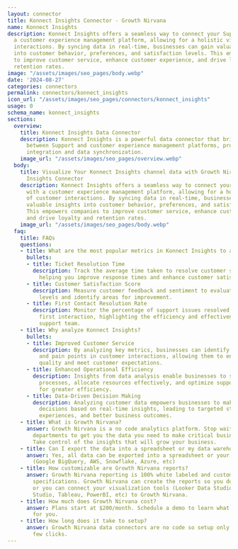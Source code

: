 ```yaml
---
layout: connector
title: Konnect Insights Connector - Growth Nirvana
name: Konnect Insights
description: Konnect Insights offers a seamless way to connect your Support app with
  a customer experience management platform, allowing for a holistic view of customer
  interactions. By syncing data in real-time, businesses can gain valuable insights
  into customer behavior, preferences, and satisfaction levels. This empowers companies
  to improve customer service, enhance customer experience, and drive loyalty and
  retention rates.
image: "/assets/images/seo_pages/body.webp"
date: '2024-08-27'
categories: connectors
permalink: connectors/konnect_insights
icon_url: "/assets/images/seo_pages/connectors/konnect_insights"
usage: 0
schema_name: konnect_insights
sections:
  overview:
    title: Konnect Insights Data Connector
    description: Konnect Insights is a powerful data connector that bridges the gap
      between Support and customer experience management platforms, providing seamless
      integration and data synchronization.
    image_url: "/assets/images/seo_pages/overview.webp"
  body:
    title: Visualize Your Konnect Insights channel data with Growth Nirvana's Konnect
      Insights Connector
    description: Konnect Insights offers a seamless way to connect your Support app
      with a customer experience management platform, allowing for a holistic view
      of customer interactions. By syncing data in real-time, businesses can gain
      valuable insights into customer behavior, preferences, and satisfaction levels.
      This empowers companies to improve customer service, enhance customer experience,
      and drive loyalty and retention rates.
    image_url: "/assets/images/seo_pages/body.webp"
  faq:
    title: FAQs
    questions:
    - title: What are the most popular metrics in Konnect Insights to analyze?
      bullets:
      - title: Ticket Resolution Time
        description: Track the average time taken to resolve customer support tickets,
          helping you improve response times and enhance customer satisfaction.
      - title: Customer Satisfaction Score
        description: Measure customer feedback and sentiment to evaluate overall satisfaction
          levels and identify areas for improvement.
      - title: First Contact Resolution Rate
        description: Monitor the percentage of support issues resolved during the
          first interaction, highlighting the efficiency and effectiveness of your
          support team.
    - title: Why analyze Konnect Insights?
      bullets:
      - title: Improved Customer Service
        description: By analyzing key metrics, businesses can identify trends, patterns,
          and pain points in customer interactions, allowing them to enhance service
          quality and meet customer expectations.
      - title: Enhanced Operational Efficiency
        description: Insights from data analysis enable businesses to streamline support
          processes, allocate resources effectively, and optimize support workflows
          for greater efficiency.
      - title: Data-Driven Decision Making
        description: Analyzing customer data empowers businesses to make informed
          decisions based on real-time insights, leading to targeted strategies, personalized
          experiences, and better business outcomes.
    - title: What is Growth Nirvana?
      answer: Growth Nirvana is a no code analytics platform. Stop waiting for other
        departments to get you the data you need to make critical business decisions.
        Take control of the insights that will grow your business.
    - title: Can I export the data into a spreadsheet or my data warehouse?
      answer: Yes, all data can be exported into a spreadsheet or your data warehouse
        (Google BigQuery, AWS, Snowflake, Azure, etc)
    - title: How customizable are Growth Nirvana reports?
      answer: Growth Nirvana reporting is 100% white labeled and customized to your
        specifications. Growth Nirvana can create the reports so you don’t have to
        or you can connect your visualization tools (Looker Data Studio/Google Data
        Studio, Tableau, PowerBI, etc) to Growth Nirvana.
    - title: How much does Growth Nirvana cost?
      answer: Plans start at $200/month. Schedule a demo to learn what plan is best
        for you.
    - title: How long does it take to setup?
      answer: Growth Nirvana data connectors are no code so setup only requires a
        few clicks.
---
```


